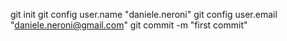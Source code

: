 git init
git config user.name "daniele.neroni"
git config user.email "daniele.neroni@gmail.com"
git commit -m "first commit"
